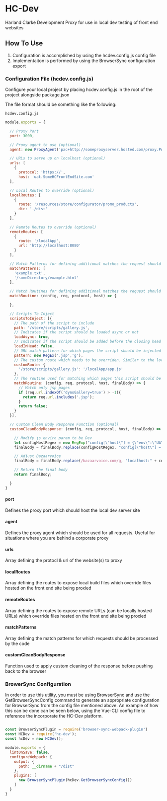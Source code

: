 # HC-Dev
Harland Clarke Development Proxy for use in local dev testing of front end websites

## How To Use
1. Configuration is accomplished by using the hcdev.config.js config file
2. Implementaiton is performed by using the BrowserSync configuration export

### Configuration File (hcdev.config.js)
Configure your local project by placing hcdev.config.js in the root of the project alongside package.json

The file format should be something like the following:

`hcdev.config.js`
```js
module.exports = {

  // Proxy Port
  port: 3000,

  // Proxy agent to use (optional)
  agent: new ProxyAgent('pac+http://someproxyserver.hosted.com/proxy.PAC'),

  // URLs to serve up on localhost (optional)
  urls: [
    {
      protocol: 'https://',
      host: 'uat.SomeHCFrontEndSite.com'
  ],

  // Local Routes to override (optional)
  localRoutes: [
    {
      route: '/resources/store/configurator/promo_products',
      dir: './dist'
    }
  ],

  // Remote Routes to override (optional)
  remoteRoutes: [
    {
      route: '/localApp',
      url: 'http://localhost:8080'
    }
  ],

  // Match Patterns for defining additional matches the request should be processed for. (optional)
  matchPatterns: [
    'example.txt',
    '/someDirectory/example.html'
  ],

  // Match Routines for defining additional matches the request should be processed for. If all requests, just return true. (optional)
  matchRoutine: (config, req, protocol, host) => {

  },

  // Scripts To Inject
  scriptsToInject: [{
    // The path of the script to include
    path: '/store/scripts/gallery.js',
    // Indicates if the script should be loaded async or not
    loadAsync: true,
    // Indicates if the script should be added before the closing head tag instead of the closing body tag
    loadInHead: false,
    // URL match pattern for which pages the script should be injected
    pattern: new RegEx('.jsp','g'),
    // The custom route which needs to be overriden. Similar to the localRoute above, but specific to this script. (optional)
    customRoute: {
      '/store/scripts/gallery.js': '/localApp/app.js'
    },
    // The routine used for matching which pages this script should be included for. If all requests, just return true.
    matchRoutine: (config, req, protocol, host, finalBody) => {
      // Match only jsp pages
      if (req.url.indexOf('dynoGallery=true') > -1){
        return req.url.includes('.jsp');
      }
      return false;
    }
  }],

  // Custom Clean Body Response Function (optional)
  customCleanBodyResponse: (config, req, protocol, host, finalBody) => {

    // Modify js enviro param to be Dev
    let configHostRegex = new RegExp("config[\"host\"] = {\"env\":\"UAT\"}");
    finalBody = finalBody.replace(configHostRegex, "config[\"host\"] = {\"env\":\"DEV\"}");

    // Adjust Bazaarvoice
    finalBody = finalBody.replace(/bazaarvoice.com/g, "localhost:" + config.port);

    // Return the final body
    return finalBody;

  }
}
```

#### port
Defines the proxy port which should host the local dev server site

#### agent
Defines the proxy agent which should be used for all requests. Useful for situations where you are behind a corporate proxy

#### urls
Array defining the protocl & url of the website(s) to proxy

#### localRoutes
Array defining the routes to expose local build files which override files hosted on the front end site being proxied

#### remoteRoutes
Array defining the routes to expose remote URLs (can be locally hosted URLs) which override files hosted on the front end site being proxied

#### matchPatterns
Array defining the match patterns for which requests should be processed by the code

#### customCleanBodyResponse
Function used to apply custom cleaning of the response before pushing back to the browser

### BrowerSync Configuration
In order to use this utility, you must be using BrowserSync and use the GetBrowserSyncConfig command to generate an appropriate configuration for BrowserSync from the config file mentioned above. An example of how this can be done can be seen below, using the Vue-CLI config file to reference the incorporate the HC-Dev platform.

``` js

const BrowserSyncPlugin = require('browser-sync-webpack-plugin')
const HCDev = require('hc-dev');
const hcDev = new HCDev();

module.exports = {
  lintOnSave: false,
  configureWebpack: {
    output: {
      path: __dirname + "/dist"
    },
    plugins: [
      new BrowserSyncPlugin(hcDev.GetBrowserSyncConfig())
    ]
  }
}

```
